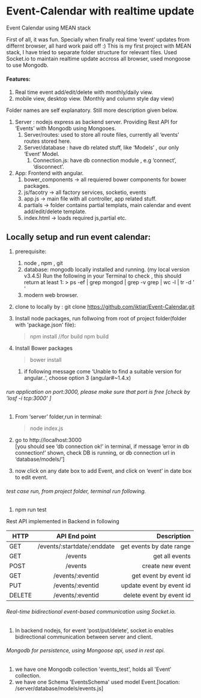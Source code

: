 # Event-Calendar with realtime update
Event Calendar using MEAN stack

First of all, it was fun. 
Specially when finally real time ‘event’ updates from differnt browser, all hard work paid off :)
This is my first project with MEAN stack, I have tried to separate folder structure for relevant files.
Used Socket.io to maintain realtime update accross all browser, used mongoose to use Mongodb.

#### Features:
1. Real time event add/edit/delete  with monthly/daily view.
2. mobile view,  desktop view. (Monthly and column style day view)

Folder names are self explanatory. Still more description given below.
1. Server : nodejs express as backend server. Providing Rest API for ‘Events’ with Mongodb using Mongooes.
    1. Server/routes: used to store all route files, currently all ‘events’ routes stored here.
    2. Server/database : have db related stuff, like ‘Models’ , our only ‘Event’ Model.
        1. Connection.js: have db connection module , e.g ‘connect’,  ‘disconnect’.
2. App:  Frontend with angular.  
    1. bower_components -> all requiered bower components for bower packages.
    2. js/facotry -> all factory services, socketio, events
    3. app.js -> main file with all controller, app related stuff.
    4. partials -> folder contains partial templats, main calendar and event add/edit/delete template.
    5. index.html -> loads required js,partial etc.


## Locally setup and run event calendar:
1. prerequisite:
   1. node , npm , git
   2. database: mongodb locally installed and running. (my local version v3.4.5)
      Run the following in your Terminal to check , this should return at least 1: 
          > ps -ef | grep mongod | grep -v grep | wc -l | tr -d ' '
   3. modern web browser.
 
2. clone to locally by :
   git clone https://github.com/iktiar/Event-Calendar.git

3. Install node packages, run follwoing from root of project folder(folder with  'package.json' file):
   > npm install
   //for build
   > npm build 
4. Install Bower packages   
   > bower install  
    1. if following message come ‘Unable to find a suitable version for angular..’, choose option 3 (angular#~1.4.x)
 
###### run application on port:3000, please make sure that port is free [check by 'losf -i tcp:3000' ]
 1. From ‘server’ folder,run in terminal: 
 	> node index.js
 2. go to http://localhost:3000     
        [you should see ‘db connection ok!’ in terminal,
        if  message ’error in db connection!’ shown, check DB is running, or db connection url in ‘database/models/’]

3. now click on any date box to add Event, and click on ‘event’ in date box to edit event.
   
###### test case run, from project folder, terminal run following.
1. npm run test


Rest API implemented in Backend in following  

|      HTTP   | API End point           | Description  |
| ------------- |:-------------:| -----:|
| GET     | /events/:startdate/:enddate | get events by date range|
| GET     | /events | get all events|
| POST    | /events | create new event |
| GET     | /events/:eventid  |  get event by event id |
| PUT     | /events/:eventid  |  update event by event id |
| DELETE  | /events/:eventid  |  delete event by event id |

###### Real-time bidirectional event-based communication  using Socket.io.

1. In backend nodejs, for event ‘post/put/delete’, socket.io enables bidirectional communication 
       between server and client.

###### Mongodb for persistence, using Mongoose api, used in rest api.
1. we have one Mongodb collection 'events_test', holds all 'Event' collection.
2. we have one Schema 'EventsSchema' used model Event.[location: /server/database/models/events.js]
